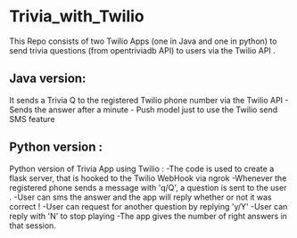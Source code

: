 # Trivia_with_Twilio
This Repo consists of two Twilio Apps (one in Java and one in python) to send trivia questions (from opentriviadb API) to users via the Twilio API  . 

## Java version:
It sends a Trivia Q to the registered Twilio phone number via the Twilio API 
      - Sends the answer after a minute
      - Push model just to use the Twilio send SMS feature


## Python version :
Python version of Trivia App using Twilio : 
     -The code is used to create a flask server, that is hooked to the Twilio WebHook via ngrok
     -Whenever the registered phone sends a message with  'q/Q', a question is sent to the user . 
     -User can sms the answer and the app will reply whether or not it was correct !
     -User can request for another question by replying 'y/Y' 
     -User can reply with 'N' to stop playing 
     -The app gives the number of right answers in that session. 
     
